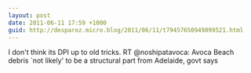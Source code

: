 ```yaml
---
layout: post
date: 2011-06-11 17:59 +1000
guid: http://desparoz.micro.blog/2011/06/11/t79457650949099521.html
---
```

I don't think its DPI up to old tricks. RT @noshipatavoca: Avoca Beach debris `not likely' to be a structural part from Adelaide, govt says
